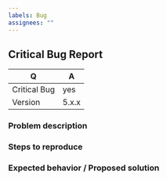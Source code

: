 ```yaml
---
labels: Bug
assignees: ""
---
```


## Critical Bug Report

<!-- Fill in the relevant information below to help triage your issue. -->

| Q            | A     |
| ------------ | ----- |
| Critical Bug | yes   |
| Version      | 5.x.x |

### Problem description

<!-- Provide a summary describing the problem you are experiencing -->

### Steps to reproduce

<!-- Describe how we can reproduce the problem here -->

### Expected behavior / Proposed solution

<!-- What was the expected (correct) behavior? How would you propose to fix this? -->
